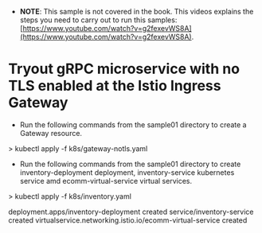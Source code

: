 * **NOTE**: This sample is not covered in the book. This videos explains the steps you need to carry out to run this samples: [https://www.youtube.com/watch?v=g2fexevWS8A](https://www.youtube.com/watch?v=g2fexevWS8A).

# Tryout gRPC microservice with no TLS enabled at the Istio Ingress Gateway

* Run the following commands from the sample01 directory to create a Gateway resource.

\> kubectl apply -f k8s/gateway-notls.yaml

* Run the following commands from the sample01 directory to create inventory-deployment deployment, inventory-service kubernetes service amd ecomm-virtual-service virtual services.

\> kubectl apply -f k8s/inventory.yaml

deployment.apps/inventory-deployment created
service/inventory-service created
virtualservice.networking.istio.io/ecomm-virtual-service created

